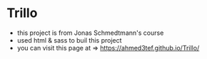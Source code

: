 # Trillo 
- this project is from Jonas Schmedtmann's course
- used html & sass to buil this project 
- you can visit this page at => https://ahmed3tef.github.io/Trillo/
